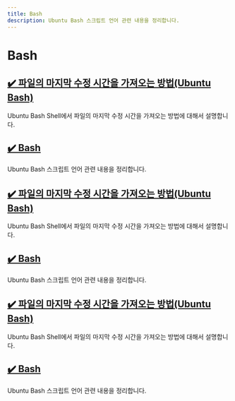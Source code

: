 ```yaml
---
title: Bash
description: Ubuntu Bash 스크립트 언어 관련 내용을 정리합니다.
---
```



Bash
===






<!--001.html-->
[✔️  파일의 마지막 수정 시간을 가져오는 방법(Ubuntu Bash)](001.html)
---


Ubuntu Bash Shell에서 파일의 마지막 수정 시간을 가져오는 방법에 대해서 설명합니다.


<!--index.html-->
[✔️  Bash](index.html)
---


Ubuntu Bash 스크립트 언어 관련 내용을 정리합니다.


<!--001.html-->
[✔️  파일의 마지막 수정 시간을 가져오는 방법(Ubuntu Bash)](001.html)
---


Ubuntu Bash Shell에서 파일의 마지막 수정 시간을 가져오는 방법에 대해서 설명합니다.


<!--index.html-->
[✔️  Bash](index.html)
---


Ubuntu Bash 스크립트 언어 관련 내용을 정리합니다.


<!--001.html-->
[✔️  파일의 마지막 수정 시간을 가져오는 방법(Ubuntu Bash)](001.html)
---


Ubuntu Bash Shell에서 파일의 마지막 수정 시간을 가져오는 방법에 대해서 설명합니다.


<!--index.html-->
[✔️  Bash](index.html)
---


Ubuntu Bash 스크립트 언어 관련 내용을 정리합니다.
